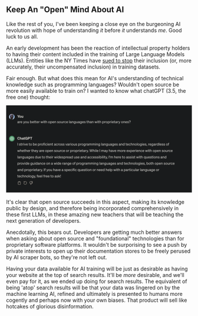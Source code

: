 ## Keep An "Open" Mind About AI

Like the rest of you, I've been keeping a close eye on the burgeoning AI revolution with hope of understanding *it* before *it* understands *me*.  Good luck to us all.

An early development has been the reaction of intellectual property holders to having their content included in the training of Large Language Models (LLMs).  Entities like the NY Times have [sued to stop](https://arstechnica.com/tech-policy/2024/02/why-the-new-york-times-might-win-its-copyright-lawsuit-against-openai/) their inclusion (or, more accurately, their uncompensated inclusion) in training datasets.

Fair enough.  But what does this mean for AI's understanding of technical knowledge such as programming languages?  Wouldn't open source be more easily available to train on?  I wanted to know what chatGPT (3.5, the free one) thought: 

![](/assets/images/chatGPT_openSource_vs_Proprietary.png)

It's clear that open source succeeds in this aspect, making its knowledge public by design, and therefore being incorporated comprehensively in these first LLMs, in these amazing new teachers that will be teaching the next generation of developers.

Anecdotally, this bears out.  Developers are getting much better answers when asking about open source and "foundational" technologies than for proprietary software platforms.  It wouldn't be surporising to see a push by private interests to open up their documentation stores to be freely perused by AI scraper bots, so they're not left out.

Having your data available for AI training will be just as desirable as having your website at the top of search results.  It'll be *more*  desirable, and we'll even pay for it, as we ended up doing for search results.  The equivalent of being 'atop' search results will be that your data was lingered on by the machine learning AI, refined and ultimately is presented to humans more cogently and perhaps now with your own biases.  That product will sell like hotcakes of glorious disinformation.

